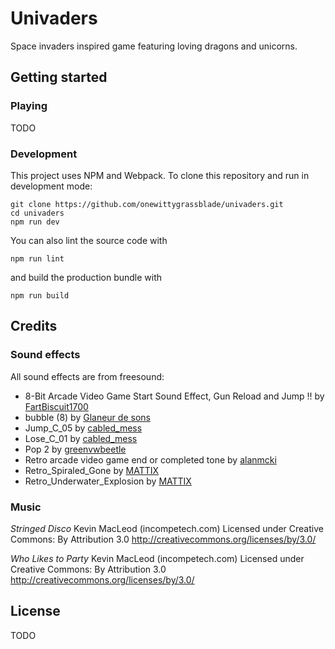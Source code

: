 # Univaders

Space invaders inspired game featuring loving dragons and unicorns.

## Getting started

### Playing

TODO

### Development

This project uses NPM and Webpack. To clone this repository and run in development mode:

```
git clone https://github.com/onewittygrassblade/univaders.git
cd univaders
npm run dev
```

You can also lint the source code with

```
npm run lint
```

and build the production bundle with
```
npm run build
```

## Credits

### Sound effects

All sound effects are from freesound:
* 8-Bit Arcade Video Game Start Sound Effect, Gun Reload and Jump !! by [FartBiscuit1700](https://freesound.org/people/FartBiscuit1700)
* bubble (8) by [Glaneur de sons](https://freesound.org/people/Glaneur%20de%20sons/)
* Jump_C_05 by [cabled_mess](https://freesound.org/people/cabled_mess/)
* Lose_C_01 by [cabled_mess](https://freesound.org/people/cabled_mess/)
* Pop 2 by [greenvwbeetle](https://freesound.org/people/greenvwbeetle/)
* Retro arcade video game end or completed tone by [alanmcki](https://freesound.org/people/alanmcki)
* Retro_Spiraled_Gone by [MATTIX](https://freesound.org/people/MATTIX)
* Retro_Underwater_Explosion by [MATTIX](https://freesound.org/people/MATTIX)

### Music

*Stringed Disco* Kevin MacLeod (incompetech.com)
Licensed under Creative Commons: By Attribution 3.0
http://creativecommons.org/licenses/by/3.0/

*Who Likes to Party* Kevin MacLeod (incompetech.com)
Licensed under Creative Commons: By Attribution 3.0
http://creativecommons.org/licenses/by/3.0/

## License

TODO

